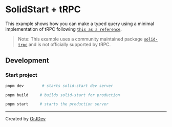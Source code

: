 # SolidStart + tRPC

This example shows how you can make a typed query using a minimal implementation of tRPC following [`this as a reference`](https://trpc.io/docs/solid).

> Note: This example uses a community maintained package [`solid-trpc`](https://github.com/orjdev/solid-trpc) and is not officially supported by tRPC.

## Development

### Start project

```bash
pnpm dev        # starts solid-start dev server
```

```bash
pnpm build     # builds solid-start for production
```

```bash
pnpm start     # starts the production server
```

---

Created by [OrJDev](https://github.com/OrJDev)
